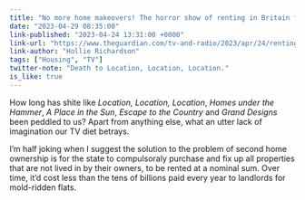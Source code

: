 ```yaml
---
title: "No more home makeovers! The horror show of renting in Britain finally comes to TV"
date: "2023-04-29 08:35:00"
link-published: "2023-04-24 13:31:00 +0000"
link-url: "https://www.theguardian.com/tv-and-radio/2023/apr/24/renting-britain-tv-evicted-help-my-home-is-disgusting"
link-author: "Hollie Richardson"
tags: ["Housing", "TV"]
twitter-note: "Death to Location, Location, Location."
is_like: true
---
```



How long has shite like <cite>Location, Location, Location</cite>, <cite>Homes under the Hammer</cite>, <cite>A Place in the Sun</cite>, <cite>Escape to the Country</cite> and <cite>Grand Designs</cite> been peddled to us? Apart from anything else, what an utter lack of imagination our TV diet betrays.

I’m half joking when I suggest the solution to the problem of second home ownership is for the state to compulsoraly purchase and fix up all properties that are not lived in by their owners, to be rented at a nominal sum. Over time, it’d cost less than the tens of billions paid every year to landlords for mold-ridden flats.
